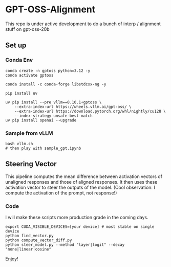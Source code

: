 # GPT-OSS-Alignment

This repo is under active development to do a bunch of interp / alignment stuff on gpt-oss-20b

## Set up

### Conda Env
```
conda create -n gptoss python=3.12 -y
conda activate gptoss

conda install -c conda-forge libstdcxx-ng -y

pip install uv
    
uv pip install --pre vllm==0.10.1+gptoss \
    --extra-index-url https://wheels.vllm.ai/gpt-oss/ \
    --extra-index-url https://download.pytorch.org/whl/nightly/cu128 \
    --index-strategy unsafe-best-match
uv pip install openai --upgrade
```

### Sample from vLLM

```
bash vllm.sh
# then play with sample_gpt.ipynb
```

## Steering Vector

This pipeline computes the mean difference between activation vectors of unaligned responses and those of aligned responses. It then uses these activation vector to steer the outputs of the model. (Cool observation: I compute the activation of the prompt, not response!)

### Code

I will make these scripts more production grade in the coming days.

```
export CUDA_VISIBLE_DEVICES=[your device] # most stable on single device
python find_vector.py
python compute_vector_diff.py
python steer_model.py --method "layer|logit" --decay "none|linear|cosine"
```

Enjoy!